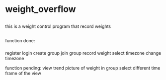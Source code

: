 # weight_overflow


##
this is a weight control program that record weights
##

###
function done:
###

register
login
create group
join group
record weight
select timezone
change timezone

function pending:
view trend picture of weight in group
select different time frame of the view
